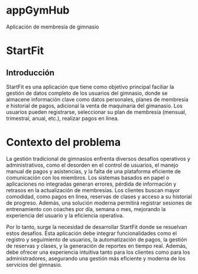 # appGymHub
Aplicación de membresía de gimnasio
# StartFit
## Introducción
StartFit es una aplicación que tiene como objetivo principal faciliar la gestión de datos completo de los usuarios del gimnasio, donde se almacene información clave como datos personales, planes de membresía e historial de pagos, adicional la venta de maquinaria del gimanasio. Los usuarios pueden registrarse, seleccionar su plan de membresía (mensual, trimestral, anual, etc.), realizar pagos en línea.
# Contexto del problema
La gestión tradicional de gimnasios enfrenta diversos desafíos operativos y administrativos, como el desorden en el control de usuarios, el manejo manual de pagos y asistencias, y la falta de una plataforma eficiente de comunicación con los miembros. Los sistemas basados en papel o aplicaciones no integradas generan errores, pérdida de información y retrasos en la actualización de membresías. Los clientes buscan mayor comodidad, como pagos en línea, reservas de clases y acceso a su historial de progreso. Además, una solución moderna permitirá registrar sesiones de entrenamiento con coaches por día, semana o mes, mejorando la experiencia del usuario y la eficiencia operativa.

Por lo tanto, surge la necesidad de desarrollar StartFit donde se resuelvan estos desafíos. Esta aplicación debe integrar funcionalidades como el registro y seguimiento de usuarios, la automatización de pagos, la gestión de reservas y clases, y la generación de reportes en tiempo real. Además, debe ofrecer una experiencia intuitiva tanto para los clientes como para los administradores, asegurando una gestión más eficiente y moderna de los servicios del gimnasio.


